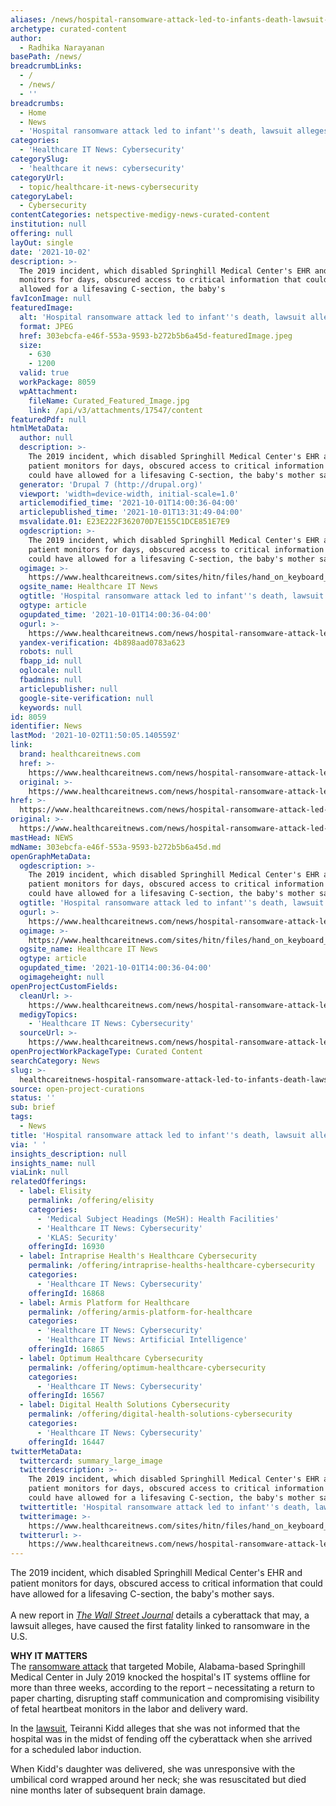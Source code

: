 ```yaml
---
aliases: /news/hospital-ransomware-attack-led-to-infants-death-lawsuit-alleges
archetype: curated-content
author:
  - Radhika Narayanan
basePath: /news/
breadcrumbLinks:
  - /
  - /news/
  - ''
breadcrumbs:
  - Home
  - News
  - 'Hospital ransomware attack led to infant''s death, lawsuit alleges'
categories:
  - 'Healthcare IT News: Cybersecurity'
categorySlug:
  - 'healthcare it news: cybersecurity'
categoryUrl:
  - topic/healthcare-it-news-cybersecurity
categoryLabel:
  - Cybersecurity
contentCategories: netspective-medigy-news-curated-content
institution: null
offering: null
layOut: single
date: '2021-10-02'
description: >-
  The 2019 incident, which disabled Springhill Medical Center's EHR and patient
  monitors for days, obscured access to critical information that could have
  allowed for a lifesaving C-section, the baby's 
favIconImage: null
featuredImage:
  alt: 'Hospital ransomware attack led to infant''s death, lawsuit alleges'
  format: JPEG
  href: 303ebcfa-e46f-553a-9593-b272b5b6a45d-featuredImage.jpeg
  size:
    - 630
    - 1200
  valid: true
  workPackage: 8059
  wpAttachment:
    fileName: Curated_Featured_Image.jpg
    link: /api/v3/attachments/17547/content
featuredPdf: null
htmlMetaData:
  author: null
  description: >-
    The 2019 incident, which disabled Springhill Medical Center's EHR and
    patient monitors for days, obscured access to critical information that
    could have allowed for a lifesaving C-section, the baby's mother says.
  generator: 'Drupal 7 (http://drupal.org)'
  viewport: 'width=device-width, initial-scale=1.0'
  articlemodified_time: '2021-10-01T14:00:36-04:00'
  articlepublished_time: '2021-10-01T13:31:49-04:00'
  msvalidate.01: E23E222F362070D7E155C1DCE851E7E9
  ogdescription: >-
    The 2019 incident, which disabled Springhill Medical Center's EHR and
    patient monitors for days, obscured access to critical information that
    could have allowed for a lifesaving C-section, the baby's mother says.
  ogimage: >-
    https://www.healthcareitnews.com/sites/hitn/files/hand_on_keyboard_hacker_1200_0.jpg
  ogsite_name: Healthcare IT News
  ogtitle: 'Hospital ransomware attack led to infant''s death, lawsuit alleges'
  ogtype: article
  ogupdated_time: '2021-10-01T14:00:36-04:00'
  ogurl: >-
    https://www.healthcareitnews.com/news/hospital-ransomware-attack-led-infants-death-lawsuit-alleges
  yandex-verification: 4b898aad0783a623
  robots: null
  fbapp_id: null
  oglocale: null
  fbadmins: null
  articlepublisher: null
  google-site-verification: null
  keywords: null
id: 8059
identifier: News
lastMod: '2021-10-02T11:50:05.140559Z'
link:
  brand: healthcareitnews.com
  href: >-
    https://www.healthcareitnews.com/news/hospital-ransomware-attack-led-infants-death-lawsuit-alleges
  original: >-
    https://www.healthcareitnews.com/news/hospital-ransomware-attack-led-infants-death-lawsuit-alleges
href: >-
  https://www.healthcareitnews.com/news/hospital-ransomware-attack-led-infants-death-lawsuit-alleges
original: >-
  https://www.healthcareitnews.com/news/hospital-ransomware-attack-led-infants-death-lawsuit-alleges
mastHead: NEWS
mdName: 303ebcfa-e46f-553a-9593-b272b5b6a45d.md
openGraphMetaData:
  ogdescription: >-
    The 2019 incident, which disabled Springhill Medical Center's EHR and
    patient monitors for days, obscured access to critical information that
    could have allowed for a lifesaving C-section, the baby's mother says.
  ogtitle: 'Hospital ransomware attack led to infant''s death, lawsuit alleges'
  ogurl: >-
    https://www.healthcareitnews.com/news/hospital-ransomware-attack-led-infants-death-lawsuit-alleges
  ogimage: >-
    https://www.healthcareitnews.com/sites/hitn/files/hand_on_keyboard_hacker_1200_0.jpg
  ogsite_name: Healthcare IT News
  ogtype: article
  ogupdated_time: '2021-10-01T14:00:36-04:00'
  ogimageheight: null
openProjectCustomFields:
  cleanUrl: >-
    https://www.healthcareitnews.com/news/hospital-ransomware-attack-led-infants-death-lawsuit-alleges
  medigyTopics:
    - 'Healthcare IT News: Cybersecurity'
  sourceUrl: >-
    https://www.healthcareitnews.com/news/hospital-ransomware-attack-led-infants-death-lawsuit-alleges
openProjectWorkPackageType: Curated Content
searchCategory: News
slug: >-
  healthcareitnews-hospital-ransomware-attack-led-to-infants-death-lawsuit-alleges
source: open-project-curations
status: ''
sub: brief
tags:
  - News
title: 'Hospital ransomware attack led to infant''s death, lawsuit alleges'
via: ' '
insights_description: null
insights_name: null
viaLink: null
relatedOfferings:
  - label: Elisity
    permalink: /offering/elisity
    categories:
      - 'Medical Subject Headings (MeSH): Health Facilities'
      - 'Healthcare IT News: Cybersecurity'
      - 'KLAS: Security'
    offeringId: 16930
  - label: Intraprise Health's Healthcare Cybersecurity
    permalink: /offering/intraprise-healths-healthcare-cybersecurity
    categories:
      - 'Healthcare IT News: Cybersecurity'
    offeringId: 16868
  - label: Armis Platform for Healthcare
    permalink: /offering/armis-platform-for-healthcare
    categories:
      - 'Healthcare IT News: Cybersecurity'
      - 'Healthcare IT News: Artificial Intelligence'
    offeringId: 16865
  - label: Optimum Healthcare Cybersecurity
    permalink: /offering/optimum-healthcare-cybersecurity
    categories:
      - 'Healthcare IT News: Cybersecurity'
    offeringId: 16567
  - label: Digital Health Solutions Cybersecurity
    permalink: /offering/digital-health-solutions-cybersecurity
    categories:
      - 'Healthcare IT News: Cybersecurity'
    offeringId: 16447
twitterMetaData:
  twittercard: summary_large_image
  twitterdescription: >-
    The 2019 incident, which disabled Springhill Medical Center's EHR and
    patient monitors for days, obscured access to critical information that
    could have allowed for a lifesaving C-section, the baby's mother says.
  twittertitle: 'Hospital ransomware attack led to infant''s death, lawsuit alleges'
  twitterimage: >-
    https://www.healthcareitnews.com/sites/hitn/files/hand_on_keyboard_hacker_1200_0.jpg
  twitterurl: >-
    https://www.healthcareitnews.com/news/hospital-ransomware-attack-led-infants-death-lawsuit-alleges
---
```

<p>The 2019 incident, which disabled Springhill Medical Center's EHR and patient monitors for days, obscured access to critical information that could have allowed for a lifesaving C-section, the baby's mother says.<br><br>A new report in <a href="https://www.wsj.com/articles/ransomware-hackers-hospital-first-alleged-death-11633008116?mod=hp_lead_pos5"><i>The Wall Street Journal</i></a> details a cyberattack that may, a lawsuit alleges, have caused the first fatality linked to ransomware in the U.S.</p><p><strong>WHY IT MATTERS</strong><br>The <a href="https://www.wkrg.com/mobile-county/only-on-news-5-springhill-medical-center-releases-statement-on-network-security-incident/">ransomware attack</a> that targeted Mobile, Alabama-based Springhill Medical Center in July 2019 knocked the hospital's IT systems offline for more than three weeks, according to the report – necessitating a return to paper charting, disrupting staff communication and compromising visibility of fetal heartbeat monitors in the labor and delivery ward.</p><p>In the <a href="https://www.documentcloud.org/documents/21072978-kidd-amended-complaint">lawsuit</a>, Teiranni Kidd alleges that she was not informed that the hospital was in the midst of fending off the cyberattack when she arrived for a scheduled labor induction.</p><p>When Kidd's daughter was delivered, she was unresponsive with the umbilical cord wrapped around her neck; she was resuscitated but died nine months later of subsequent brain damage.</p>